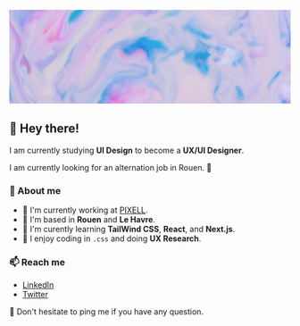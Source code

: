 ![Image](https://github.com/iampaulchevrier/iampaulchevrier/blob/main/banner.jpg)
## 👋 Hey there!
I am currently studying **UI Design** to become a **UX/UI Designer**.

I am currently looking for an alternation job in Rouen. 👀

### 📖 About me
- 💼 I'm currently working at [PIXELL](https://www.pixell.fr/).
- 📌 I'm based in **Rouen** and **Le Havre**.
- 🌱 I'm curently learning **TailWind CSS**, **React**, and **Next.js**.
- 💄 I enjoy coding in `.css` and doing **UX Research**.

### 📫 Reach me
- [LinkedIn](https://www.linkedin.com/in/iampaulchevrier/)
- [Twitter](https://twitter.com/iampaulchevrier)

🔔 Don't hesitate to ping me if you have any question.
